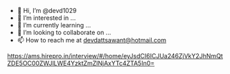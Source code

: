 - 👋 Hi, I’m @devd1029
- 👀 I’m interested in ...
- 🌱 I’m currently learning ...
- 💞️ I’m looking to collaborate on ...
- 📫 How to reach me at devdattsawant@hotmail.com

<!---
devd1029/devd1029 is a ✨ special ✨ repository because its `README.md` (this file) appears on your GitHub profile.
You can click the Preview link to take a look at your changes.
--->


https://ams.hirepro.in/interview/#/home/eyJsdCI6ICJUa246ZjVkY2JhNmQtZDE5OC00ZWJlLWE4YzktZmZlNjAxYTc4ZTA5In0=

